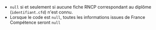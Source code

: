 - `null` si et seulement si aucune fiche RNCP correspondant au diplôme (`identifiant.cfd`) n'est connu.
- Lorsque le code est `null`, toutes les informations issues de France Compétence seront `null`
